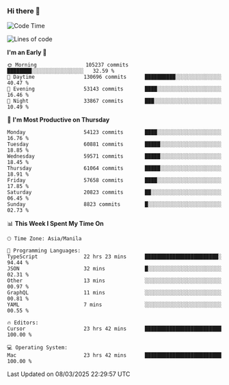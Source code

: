### Hi there 👋

<!--START_SECTION:waka-->
![Code Time](http://img.shields.io/badge/Code%20Time-5%2C923%20hrs%205%20mins-blue)

![Lines of code](https://img.shields.io/badge/From%20Hello%20World%20I%27ve%20Written-121.3%20million%20lines%20of%20code-blue)

**I'm an Early 🐤** 

```text
🌞 Morning                105237 commits      ████████░░░░░░░░░░░░░░░░░   32.59 % 
🌆 Daytime                130696 commits      ██████████░░░░░░░░░░░░░░░   40.47 % 
🌃 Evening                53143 commits       ████░░░░░░░░░░░░░░░░░░░░░   16.46 % 
🌙 Night                  33867 commits       ███░░░░░░░░░░░░░░░░░░░░░░   10.49 % 
```
📅 **I'm Most Productive on Thursday** 

```text
Monday                   54123 commits       ████░░░░░░░░░░░░░░░░░░░░░   16.76 % 
Tuesday                  60881 commits       █████░░░░░░░░░░░░░░░░░░░░   18.85 % 
Wednesday                59571 commits       █████░░░░░░░░░░░░░░░░░░░░   18.45 % 
Thursday                 61064 commits       █████░░░░░░░░░░░░░░░░░░░░   18.91 % 
Friday                   57658 commits       ████░░░░░░░░░░░░░░░░░░░░░   17.85 % 
Saturday                 20823 commits       ██░░░░░░░░░░░░░░░░░░░░░░░   06.45 % 
Sunday                   8823 commits        █░░░░░░░░░░░░░░░░░░░░░░░░   02.73 % 
```


📊 **This Week I Spent My Time On** 

```text
🕑︎ Time Zone: Asia/Manila

💬 Programming Languages: 
TypeScript               22 hrs 23 mins      ████████████████████████░   94.44 % 
JSON                     32 mins             █░░░░░░░░░░░░░░░░░░░░░░░░   02.31 % 
Other                    13 mins             ░░░░░░░░░░░░░░░░░░░░░░░░░   00.97 % 
GraphQL                  11 mins             ░░░░░░░░░░░░░░░░░░░░░░░░░   00.81 % 
YAML                     7 mins              ░░░░░░░░░░░░░░░░░░░░░░░░░   00.55 % 

🔥 Editors: 
Cursor                   23 hrs 42 mins      █████████████████████████   100.00 % 

💻 Operating System: 
Mac                      23 hrs 42 mins      █████████████████████████   100.00 % 
```


 Last Updated on 08/03/2025 22:29:57 UTC
<!--END_SECTION:waka-->


<!--
**rad182/rad182** is a ✨ _special_ ✨ repository because its `README.md` (this file) appears on your GitHub profile.

Here are some ideas to get you started:

- 🔭 I’m currently working on ...
- 🌱 I’m currently learning ...
- 👯 I’m looking to collaborate on ...
- 🤔 I’m looking for help with ...
- 💬 Ask me about ...
- 📫 How to reach me: ...
- 😄 Pronouns: ...
- ⚡ Fun fact: ...
-->
